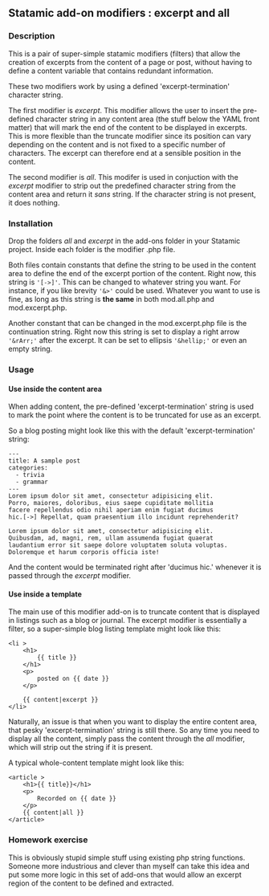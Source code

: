 ## Statamic add-on modifiers : excerpt and all

### Description

This is a pair of super-simple statamic modifiers (filters) that allow the creation of excerpts from the content of a page or post, without having to define a content variable that contains redundant information.

These two modifiers work by using a defined 'excerpt-termination' character string.  

The first modifier is *excerpt*. This modifier allows the user to insert the pre-defined character string in any content area (the stuff below the YAML front matter) that will mark the end of the content to be displayed in excerpts. This is more flexible than the truncate modifier since its position can vary depending on the content and is not fixed to a specific number of characters. The excerpt can therefore end at a sensible position in the content.

The second modifier is *all*. This modifer is used in conjuction with the *excerpt* modifier to strip out the predefined character string from the content area and return it *sans* string. If the character string is not present, it does nothing.

### Installation

Drop the folders *all* and *excerpt* in the add-ons folder in your Statamic project. Inside each folder is the modifier .php file. 

Both files contain constants that define the string to be used in the content area to define the end of the excerpt portion of the content. Right now, this string is ```'[->]'```. This can be changed to whatever string you want. For instance, if you like brevity ```'&>'``` could be used. Whatever you want to use is fine, as long as this string is **the same** in both mod.all.php and mod.excerpt.php. 

Another constant that can be changed in the mod.excerpt.php file is the continuation string. Right now this string is set to display a right arrow ```'&rArr;'``` after the excerpt. It can be set to ellipsis ```'&hellip;'``` or even an empty string.

### Usage

#### Use inside the content area

When adding content, the pre-defined 'excerpt-termination' string is used to mark the point where the content is to be truncated for use as an excerpt.

So a blog posting might look like this with the default 'excerpt-termination' string:

```
---
title: A sample post
categories:
  - trivia
  - grammar
---
Lorem ipsum dolor sit amet, consectetur adipisicing elit. 
Porro, maiores, doloribus, eius saepe cupiditate mollitia 
facere repellendus odio nihil aperiam enim fugiat ducimus 
hic.[->] Repellat, quam praesentium illo incidunt reprehenderit?

Lorem ipsum dolor sit amet, consectetur adipisicing elit. 
Quibusdam, ad, magni, rem, ullam assumenda fugiat quaerat 
laudantium error sit saepe dolore voluptatem soluta voluptas. 
Doloremque et harum corporis officia iste!
```
And the content would be terminated right after 'ducimus hic.' whenever it is passed through the *excerpt* modifier.


#### Use inside a template

The main use of this modifier add-on is to truncate content that is displayed in listings such as a blog or journal. The excerpt modifier is essentially a filter, so a super-simple blog listing template might look like this:

```
<li >
	<h1>
		{{ title }}
	</h1>
	<p>
		posted on {{ date }}
	</p>
	
	{{ content|excerpt }}
</li>
```

Naturally, an issue is that when you want to display the entire content area, that pesky 'excerpt-termination' string is still there. So any time you need to display all the content, simply pass the content through the *all* modifier, which will strip out the string if it is present.

A typical whole-content template might look like this:

```
<article >
	<h1>{{ title}}</h1>
	<p>
		Recorded on {{ date }}
	</p>
	{{ content|all }}
</article>
```

### Homework exercise

This is obviously stupid simple stuff using existing php string functions. Someone more industrious and clever than myself can take this idea and put some more logic in this set of add-ons that would allow an excerpt region of the content to be defined and extracted.





